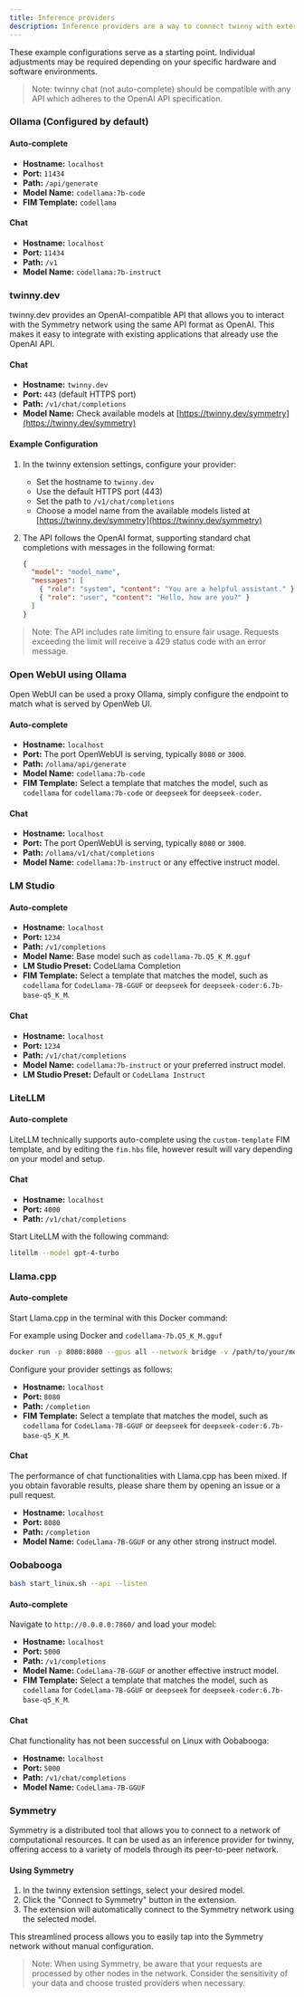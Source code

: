 ```yaml
---
title: Inference providers
description: Inference providers are a way to connect twinny with external models and services. 
---
```


These example configurations serve as a starting point. Individual adjustments may be required depending on your specific hardware and software environments.


> Note: twinny chat (not auto-complete) should be compatible with any API which adheres to the OpenAI API specification.


### Ollama (Configured by default)

#### Auto-complete

- **Hostname:** `localhost`
- **Port:** `11434`
- **Path:** `/api/generate`
- **Model Name:** `codellama:7b-code`
- **FIM Template:** `codellama`

#### Chat

- **Hostname:** `localhost`
- **Port:** `11434`
- **Path:** `/v1`
- **Model Name:** `codellama:7b-instruct` 


### twinny.dev

twinny.dev provides an OpenAI-compatible API that allows you to interact with the Symmetry network using the same API format as OpenAI. This makes it easy to integrate with existing applications that already use the OpenAI API.

#### Chat

- **Hostname:** `twinny.dev`
- **Port:** `443` (default HTTPS port)
- **Path:** `/v1/chat/completions`
- **Model Name:** Check available models at [https://twinny.dev/symmetry](https://twinny.dev/symmetry)

#### Example Configuration

1. In the twinny extension settings, configure your provider:
   - Set the hostname to `twinny.dev`
   - Use the default HTTPS port (443)
   - Set the path to `/v1/chat/completions`
   - Choose a model name from the available models listed at [https://twinny.dev/symmetry](https://twinny.dev/symmetry)

2. The API follows the OpenAI format, supporting standard chat completions with messages in the following format:
   ```json
   {
     "model": "model_name",
     "messages": [
       { "role": "system", "content": "You are a helpful assistant." },
       { "role": "user", "content": "Hello, how are you?" }
     ]
   }
   ```

> Note: The API includes rate limiting to ensure fair usage. Requests exceeding the limit will receive a 429 status code with an error message.

### Open WebUI using Ollama

Open WebUI can be used a proxy Ollama, simply configure the endpoint to match what is served by OpenWeb UI.

#### Auto-complete

- **Hostname:** `localhost`
- **Port:** The port OpenWebUI is serving, typically `8080` or `3000`.
- **Path:** `/ollama/api/generate`
- **Model Name:** `codellama:7b-code`
- **FIM Template:** Select a template that matches the model, such as `codellama` for `codellama:7b-code` or `deepseek` for `deepseek-coder`.

#### Chat

- **Hostname:** `localhost`
- **Port:** The port OpenWebUI is serving, typically `8080` or `3000`.
- **Path:** `/ollama/v1/chat/completions`
- **Model Name:** `codellama:7b-instruct` or any effective instruct model.

### LM Studio

#### Auto-complete

- **Hostname:** `localhost`
- **Port:** `1234`
- **Path:** `/v1/completions`
- **Model Name:** Base model such as `codellama-7b.Q5_K_M.gguf`
- **LM Studio Preset:** CodeLlama Completion
- **FIM Template:** Select a template that matches the model, such as `codellama` for `CodeLlama-7B-GGUF` or `deepseek` for `deepseek-coder:6.7b-base-q5_K_M`.
  
#### Chat

- **Hostname:** `localhost`
- **Port:** `1234`
- **Path:** `/v1/chat/completions`
- **Model Name:** `codellama:7b-instruct` or your preferred instruct model.
- **LM Studio Preset:** Default or `CodeLlama Instruct`

### LiteLLM

#### Auto-complete

LiteLLM technically supports auto-complete using the `custom-template` FIM template, and by editing the `fim.hbs` file, however result will vary depending on your model and setup.

#### Chat

- **Hostname:** `localhost`
- **Port:** `4000`
- **Path:** `/v1/chat/completions`

Start LiteLLM with the following command:

```bash
litellm --model gpt-4-turbo
```

### Llama.cpp

#### Auto-complete

Start Llama.cpp in the terminal with this Docker command:

For example using Docker and `codellama-7b.Q5_K_M.gguf`

```bash
docker run -p 8080:8080 --gpus all --network bridge -v /path/to/your/models:/models local/llama.cpp:full-cuda --server -m /models/codellama-7b.Q5_K_M.gguf -c 2048 -ngl 43 -mg 1 --port 8080 --host 0.0.0.0
```

Configure your provider settings as follows:

- **Hostname:** `localhost`
- **Port:** `8080`
- **Path:** `/completion`
- **FIM Template:** Select a template that matches the model, such as `codellama` for `CodeLlama-7B-GGUF` or `deepseek` for `deepseek-coder:6.7b-base-q5_K_M`.

#### Chat

The performance of chat functionalities with Llama.cpp has been mixed. If you obtain favorable results, please share them by opening an issue or a pull request.

- **Hostname:** `localhost`
- **Port:** `8080`
- **Path:** `/completion`
- **Model Name:** `CodeLlama-7B-GGUF` or any other strong instruct model.


### Oobabooga

```bash
bash start_linux.sh --api --listen
```

#### Auto-complete

Navigate to `http://0.0.0.0:7860/` and load your model:

- **Hostname:** `localhost`
- **Port:** `5000`
- **Path:** `/v1/completions`
- **Model Name:** `CodeLlama-7B-GGUF` or another effective instruct model.
- **FIM Template:** Select a template that matches the model, such as `codellama` for `CodeLlama-7B-GGUF` or `deepseek` for `deepseek-coder:6.7b-base-q5_K_M`.

#### Chat

Chat functionality has not been successful on Linux with Oobabooga:

- **Hostname:** `localhost`
- **Port:** `5000`
- **Path:** `/v1/chat/completions`
- **Model Name:** `CodeLlama-7B-GGUF`

### Symmetry

Symmetry is a distributed tool that allows you to connect to a network of computational resources. It can be used as an inference provider for twinny, offering access to a variety of models through its peer-to-peer network.

#### Using Symmetry

1. In the twinny extension settings, select your desired model.
2. Click the "Connect to Symmetry" button in the extension.
3. The extension will automatically connect to the Symmetry network using the selected model.

This streamlined process allows you to easily tap into the Symmetry network without manual configuration.

> Note: When using Symmetry, be aware that your requests are processed by other nodes in the network. Consider the sensitivity of your data and choose trusted providers when necessary.
